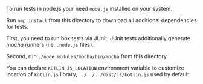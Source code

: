 To run tests in node.js your need `node.js` installed on your system.

Run `nmp install` from this directory to download all additional dependencies for tests.

First, you need to run box tests via JUnit. JUnit tests additionally generate *mocha* runners
(i.e. `.node.js` files).

Second, run `./node_modules/mocha/bin/mocha` from this directory.

You can declare `KOTLIN_JS_LOCATION` environment variable to customize location of `kotlin.js` library,
`../../../dist/js/kotlin.js` used by default.